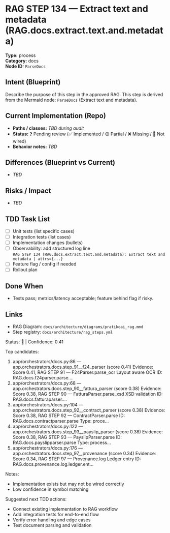 # RAG STEP 134 — Extract text and metadata (RAG.docs.extract.text.and.metadata)

**Type:** process  
**Category:** docs  
**Node ID:** `ParseDocs`

## Intent (Blueprint)
Describe the purpose of this step in the approved RAG. This step is derived from the Mermaid node: `ParseDocs` (Extract text and metadata).

## Current Implementation (Repo)
- **Paths / classes:** _TBD during audit_
- **Status:** ❓ Pending review (✅ Implemented / 🟡 Partial / ❌ Missing / 🔌 Not wired)
- **Behavior notes:** _TBD_

## Differences (Blueprint vs Current)
- _TBD_

## Risks / Impact
- _TBD_

## TDD Task List
- [ ] Unit tests (list specific cases)
- [ ] Integration tests (list cases)
- [ ] Implementation changes (bullets)
- [ ] Observability: add structured log line  
  `RAG STEP 134 (RAG.docs.extract.text.and.metadata): Extract text and metadata | attrs={...}`
- [ ] Feature flag / config if needed
- [ ] Rollout plan

## Done When
- Tests pass; metrics/latency acceptable; feature behind flag if risky.

## Links
- RAG Diagram: `docs/architecture/diagrams/pratikoai_rag.mmd`
- Step registry: `docs/architecture/rag_steps.yml`


<!-- AUTO-AUDIT:BEGIN -->
Status: 🔌  |  Confidence: 0.41

Top candidates:
1) app/orchestrators/docs.py:86 — app.orchestrators.docs.step_91__f24_parser (score 0.41)
   Evidence: Score 0.41, RAG STEP 91 — F24Parser.parse_ocr Layout aware OCR
ID: RAG.docs.f24parser.parse....
2) app/orchestrators/docs.py:68 — app.orchestrators.docs.step_90__fattura_parser (score 0.38)
   Evidence: Score 0.38, RAG STEP 90 — FatturaParser.parse_xsd XSD validation
ID: RAG.docs.fatturaparser....
3) app/orchestrators/docs.py:104 — app.orchestrators.docs.step_92__contract_parser (score 0.38)
   Evidence: Score 0.38, RAG STEP 92 — ContractParser.parse
ID: RAG.docs.contractparser.parse
Type: proce...
4) app/orchestrators/docs.py:122 — app.orchestrators.docs.step_93__payslip_parser (score 0.38)
   Evidence: Score 0.38, RAG STEP 93 — PayslipParser.parse
ID: RAG.docs.payslipparser.parse
Type: process...
5) app/orchestrators/docs.py:176 — app.orchestrators.docs.step_97__provenance (score 0.34)
   Evidence: Score 0.34, RAG STEP 97 — Provenance.log Ledger entry
ID: RAG.docs.provenance.log.ledger.ent...

Notes:
- Implementation exists but may not be wired correctly
- Low confidence in symbol matching

Suggested next TDD actions:
- Connect existing implementation to RAG workflow
- Add integration tests for end-to-end flow
- Verify error handling and edge cases
- Test document parsing and validation
<!-- AUTO-AUDIT:END -->
